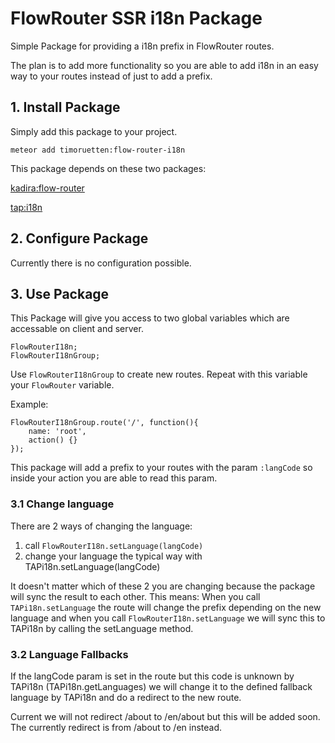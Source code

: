 # FlowRouter SSR i18n Package

Simple Package for providing a i18n prefix in FlowRouter routes.

The plan is to add more functionality so you are able to add i18n in an easy way to your routes instead of just to add a prefix.

## 1. Install Package

Simply add this package to your project.
```
meteor add timoruetten:flow-router-i18n
```

This package depends on these two packages:

[kadira:flow-router](https://github.com/kadirahq/flow-router)

[tap:i18n](https://github.com/TAPevents/tap-i18n)


## 2. Configure Package
Currently there is no configuration possible.

## 3. Use Package
This Package will give you access to two global variables which are accessable on client and server. 

```
FlowRouterI18n;
FlowRouterI18nGroup;

```

Use ```FlowRouterI18nGroup``` to create new routes. Repeat with this variable your ```FlowRouter``` variable.

Example:

```
FlowRouterI18nGroup.route('/', function(){
	name: 'root',
	action() {}
});
```

This package will add a prefix to your routes with the param ```:langCode``` so inside your action you are able to read this param.

### 3.1 Change language

There are 2 ways of changing the language:

1. call ```FlowRouterI18n.setLanguage(langCode)```
2. change your language the typical way with TAPi18n.setLanguage(langCode)

It doesn't matter which of these 2 you are changing because the package will sync the result to each other. This means: When you call ```TAPi18n.setLanguage``` the route will change the prefix depending on the new language and when you call ```FlowRouterI18n.setLanguage``` we will sync this to TAPi18n by calling the setLanguage method.

### 3.2 Language Fallbacks

If the langCode param is set in the route but this code is unknown by TAPi18n (TAPi18n.getLanguages) we will change it to the defined fallback language by TAPi18n and do a redirect to the new route.

Current we will not redirect /about to /en/about but this will be added soon. The currently redirect is from /about to /en instead.

